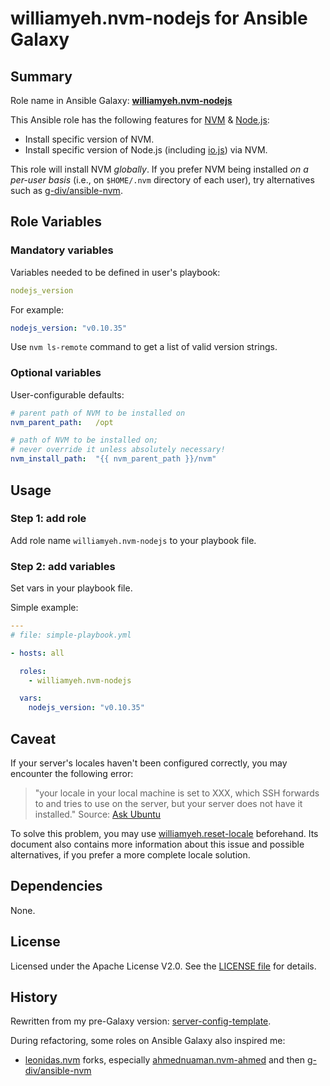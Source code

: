 
williamyeh.nvm-nodejs for Ansible Galaxy
============


## Summary

Role name in Ansible Galaxy: **[williamyeh.nvm-nodejs](https://galaxy.ansible.com/list#/roles/2689)**

This Ansible role has the following features for [NVM](https://github.com/creationix/nvm) & [Node.js](http://nodejs.org/):

 - Install specific version of NVM.
 - Install specific version of Node.js (including [io.js](https://iojs.org/)) via NVM.

This role will install NVM *globally*. If you prefer NVM being installed *on a per-user basis* (i.e., on `$HOME/.nvm` directory of each user), try alternatives such as [g-div/ansible-nvm](https://github.com/g-div/ansible-nvm).



## Role Variables

### Mandatory variables

Variables needed to be defined in user's playbook:

```yaml
nodejs_version
```

For example:

```yaml
nodejs_version: "v0.10.35"
```

Use `nvm ls-remote` command to get a list of valid version strings.


### Optional variables

User-configurable defaults:

```yaml
# parent path of NVM to be installed on
nvm_parent_path:   /opt

# path of NVM to be installed on;
# never override it unless absolutely necessary!
nvm_install_path:  "{{ nvm_parent_path }}/nvm"
```


## Usage


### Step 1: add role

Add role name `williamyeh.nvm-nodejs` to your playbook file.


### Step 2: add variables

Set vars in your playbook file.

Simple example:

```yaml
---
# file: simple-playbook.yml

- hosts: all

  roles:
    - williamyeh.nvm-nodejs

  vars:
    nodejs_version: "v0.10.35"
```


## Caveat

If your server's locales haven't been configured correctly, you may encounter the following error:

> "your locale in your local machine is set to XXX, which SSH forwards to and tries to use on the server, but your server does not have it installed."
> Source: [Ask Ubuntu](http://askubuntu.com/questions/144235/locale-variables-have-no-effect-in-remote-shell-perl-warning-setting-locale-f)

To solve this problem, you may use [williamyeh.reset-locale](https://galaxy.ansible.com/list#/roles/2716) beforehand. Its document also contains more information about this issue and possible alternatives, if you prefer a more complete locale solution.



## Dependencies

None.


## License

Licensed under the Apache License V2.0. See the [LICENSE file](LICENSE) for details.


## History

Rewritten from my pre-Galaxy version: [server-config-template](https://github.com/William-Yeh/server-config-template).

During refactoring, some roles on Ansible Galaxy also inspired me:

  - [leonidas.nvm](https://galaxy.ansible.com/list#/roles/694) forks, especially [ahmednuaman.nvm-ahmed](https://galaxy.ansible.com/list#/roles/2298) and then [g-div/ansible-nvm](https://github.com/g-div/ansible-nvm)
 

